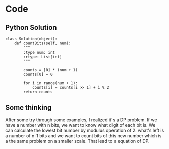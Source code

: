 # Code

## Python Solution
```
class Solution(object):
    def countBits(self, num):
        """
        :type num: int
        :rtype: List[int]
        """

        counts = [0] * (num + 1)
        counts[0] = 0

        for i in range(num + 1):
            counts[i] = counts[i >> 1] + i % 2
        return counts
```

## Some thinking

After some try through some examples, I realized it's a DP problem. If we have a number with n bits, we want to know what digit of each bit is. We can calculate the lowest bit number by modulus operation of 2. what's left is a number of n-1 bits and we want to count bits of this new number which is a the same problem on a smaller scale. That lead to a equation of DP.
